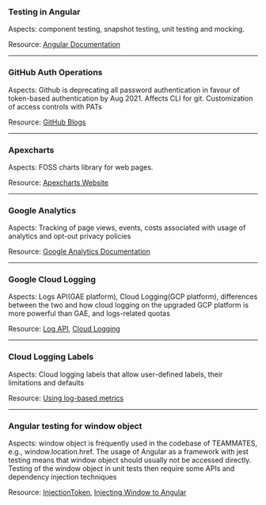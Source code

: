 ### Testing in Angular
Aspects: component testing, snapshot testing, unit testing and mocking.

Resource: [Angular Documentation](https://angular.io/guide/testing)

---

### GitHub Auth Operations
Aspects: Github is deprecating all password authentication in favour of token-based authentication by Aug 2021. Affects CLI for git. Customization of access controls with PATs

Resource: [GitHub Blogs](https://github.blog/2020-12-15-token-authentication-requirements-for-git-operations/)

---

### Apexcharts
Aspects: FOSS charts library for web pages.

Resource: [Apexcharts Website](https://apexcharts.com/)

---

### Google Analytics
Aspects: Tracking of page views, events, costs associated with usage of analytics and opt-out privacy policies

Resource: [Google Analytics Documentation](https://developers.google.com/analytics/devguides/collection/gtagjs)

---

### Google Cloud Logging
Aspects: Logs API(GAE platform), Cloud Logging(GCP platform), differences between the two and how cloud logging on the upgraded GCP platform is more powerful than GAE, and logs-related quotas

Resource: [Log API](https://cloud.google.com/appengine/docs/standard/java/javadoc/com/google/appengine/api/log/package-summary), [Cloud Logging](https://cloud.google.com/logging/docs)

---

### Cloud Logging Labels
Aspects: Cloud logging labels that allow user-defined labels, their limitations and defaults

Resource: [Using log-based metrics](https://cloud.google.com/logging/docs/logs-based-metrics/labels)

---

### Angular testing for window object
Aspects: window object is frequently used in the codebase of TEAMMATES, e.g., window.location.href. The usage of Angular as a framework with jest testing means that window object should usually not be accessed directly. Testing of the window object in unit tests then require some APIs and dependency injection techniques

Resource: [InjectionToken](https://angular.io/api/core/InjectionToken), [Injecting Window to Angular](https://jasminexie.github.io/injecting-window-in-an-angular-application/)
